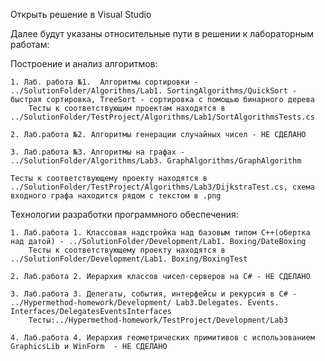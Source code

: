 ﻿Открыть решение в Visual Studio

Далее будут указаны относительные пути в решении к лабораторным работам:

Построение и анализ алгоритмов:

	1. Лаб. работа №1.  Алгоритмы сортировки - ../SolutionFolder/Algorithms/Lab1. SortingAlgorithms/QuickSort - быстрая сортировка, TreeSort - сортировка с помощью бинарного дерева
		Тесты к соответствующим проектам находятся в ../SolutionFolder/TestProject/Algorithms/Lab1/SortAlgorithmsTests.cs
		
	2. Лаб.работа №2. Алгоритмы генерации случайных чисел - НЕ СДЕЛАНО
	
	3. Лаб.работа №3. Алгоритмы на графах - ../SolutionFolder/Algorithms/Lab3. GraphAlgorithms/GraphAlgorithm
	
	Тесты к соответствующему проекту находятся в ../SolutionFolder/TestProject/Algorithms/Lab3/DijkstraTest.cs, схема входного графа находится рядом с текстом в .png 
	

Технологии разработки программного обеспечения:

	1. Лаб.работа 1. Классовая надстройка над базовым типом C++(обертка над датой) - ../SolutionFolder/Development/Lab1. Boxing/DateBoxing
		Тесты к соответствующему проекту находятся в ../SolutionFolder/Development/Lab1. Boxing/BoxingTest
		
	2. Лаб.работа 2. Иерархия классов чисел-серверов на С# - НЕ СДЕЛАНО
	
	3. Лаб.работа 3. Делегаты, события, интерфейсы и рекурсия в С# - ../Hypermethod-homework/Development/ Lab3.Delegates. Events. Interfaces/DelegatesEventsInterfaces
		Тесты:../Hypermethod-homework/TestProject/Development/Lab3
		
	4. Лаб.работа 4. Иерархия геометрических примитивов с использованием GraphicsLib и WinForm	- НЕ СДЕЛАНО

